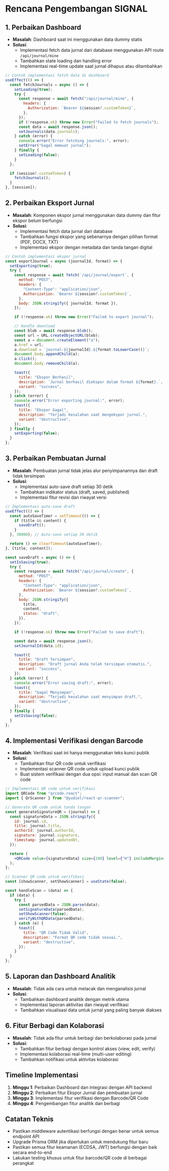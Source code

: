 # Rencana Pengembangan SIGNAL

## 1. Perbaikan Dashboard

- **Masalah**: Dashboard saat ini menggunakan data dummy statis
- **Solusi**:
  - Implementasi fetch data jurnal dari database menggunakan API route `/api/journal/mine`
  - Tambahkan state loading dan handling error
  - Implementasi real-time update saat jurnal dihapus atau ditambahkan

```jsx
// Contoh implementasi fetch data di dashboard
useEffect(() => {
  const fetchJournals = async () => {
    setLoading(true);
    try {
      const response = await fetch("/api/journal/mine", {
        headers: {
          Authorization: `Bearer ${session?.customToken}`,
        },
      });
      if (!response.ok) throw new Error("Failed to fetch journals");
      const data = await response.json();
      setJournals(data.journals);
    } catch (error) {
      console.error("Error fetching journals:", error);
      setError("Gagal memuat jurnal");
    } finally {
      setLoading(false);
    }
  };

  if (session?.customToken) {
    fetchJournals();
  }
}, [session]);
```

## 2. Perbaikan Eksport Jurnal

- **Masalah**: Komponen ekspor jurnal menggunakan data dummy dan fitur ekspor belum berfungsi
- **Solusi**:
  - Implementasi fetch data jurnal dari database
  - Tambahkan fungsi ekspor yang sebenarnya dengan pilihan format (PDF, DOCX, TXT)
  - Implementasi ekspor dengan metadata dan tanda tangan digital

```jsx
// Contoh implementasi ekspor jurnal
const exportJournal = async (journalId, format) => {
  setExporting(true);
  try {
    const response = await fetch(`/api/journal/export`, {
      method: "POST",
      headers: {
        "Content-Type": "application/json",
        Authorization: `Bearer ${session?.customToken}`,
      },
      body: JSON.stringify({ journalId, format }),
    });

    if (!response.ok) throw new Error("Failed to export journal");

    // Handle download
    const blob = await response.blob();
    const url = URL.createObjectURL(blob);
    const a = document.createElement("a");
    a.href = url;
    a.download = `journal-${journalId}.${format.toLowerCase()}`;
    document.body.appendChild(a);
    a.click();
    document.body.removeChild(a);

    toast({
      title: "Ekspor Berhasil",
      description: `Jurnal berhasil diekspor dalam format ${format}.`,
      variant: "success",
    });
  } catch (error) {
    console.error("Error exporting journal:", error);
    toast({
      title: "Ekspor Gagal",
      description: "Terjadi kesalahan saat mengekspor jurnal.",
      variant: "destructive",
    });
  } finally {
    setExporting(false);
  }
};
```

## 3. Perbaikan Pembuatan Jurnal

- **Masalah**: Pembuatan jurnal tidak jelas alur penyimpanannya dan draft tidak tersimpan
- **Solusi**:
  - Implementasi auto-save draft setiap 30 detik
  - Tambahkan indikator status (draft, saved, published)
  - Implementasi fitur revisi dan riwayat versi

```jsx
// Implementasi auto-save draft
useEffect(() => {
  const autoSaveTimer = setTimeout(() => {
    if (title && content) {
      saveDraft();
    }
  }, 30000); // Auto-save setiap 30 detik

  return () => clearTimeout(autoSaveTimer);
}, [title, content]);

const saveDraft = async () => {
  setIsSaving(true);
  try {
    const response = await fetch("/api/journal/create", {
      method: "POST",
      headers: {
        "Content-Type": "application/json",
        Authorization: `Bearer ${session?.customToken}`,
      },
      body: JSON.stringify({
        title,
        content,
        status: "draft",
      }),
    });

    if (!response.ok) throw new Error("Failed to save draft");

    const data = await response.json();
    setJournalId(data.id);

    toast({
      title: "Draft Tersimpan",
      description: "Draft jurnal Anda telah tersimpan otomatis.",
      variant: "success",
    });
  } catch (error) {
    console.error("Error saving draft:", error);
    toast({
      title: "Gagal Menyimpan",
      description: "Terjadi kesalahan saat menyimpan draft.",
      variant: "destructive",
    });
  } finally {
    setIsSaving(false);
  }
};
```

## 4. Implementasi Verifikasi dengan Barcode

- **Masalah**: Verifikasi saat ini hanya menggunakan teks kunci publik
- **Solusi**:
  - Tambahkan fitur QR code untuk verifikasi
  - Implementasi scanner QR code untuk upload kunci publik
  - Buat sistem verifikasi dengan dua opsi: input manual dan scan QR code

```jsx
// Implementasi QR code untuk verifikasi
import QRCode from "qrcode.react";
import { QrScanner } from "@yudiel/react-qr-scanner";

// Generate QR code untuk tanda tangan
const generateSignatureQR = (journal) => {
  const signatureData = JSON.stringify({
    id: journal.id,
    title: journal.title,
    authorId: journal.authorId,
    signature: journal.signature,
    timestamp: journal.updatedAt,
  });

  return (
    <QRCode value={signatureData} size={200} level={"H"} includeMargin={true} />
  );
};

// Scanner QR code untuk verifikasi
const [showScanner, setShowScanner] = useState(false);

const handleScan = (data) => {
  if (data) {
    try {
      const parsedData = JSON.parse(data);
      setSignatureData(parsedData);
      setShowScanner(false);
      verifyWithQRData(parsedData);
    } catch (e) {
      toast({
        title: "QR Code Tidak Valid",
        description: "Format QR code tidak sesuai.",
        variant: "destructive",
      });
    }
  }
};
```

## 5. Laporan dan Dashboard Analitik

- **Masalah**: Tidak ada cara untuk melacak dan menganalisis jurnal
- **Solusi**:
  - Tambahkan dashboard analitik dengan metrik utama
  - Implementasi laporan aktivitas dan riwayat verifikasi
  - Tambahkan visualisasi data untuk jurnal yang paling banyak diakses

## 6. Fitur Berbagi dan Kolaborasi

- **Masalah**: Tidak ada fitur untuk berbagi dan berkolaborasi pada jurnal
- **Solusi**:
  - Tambahkan fitur berbagi dengan kontrol akses (view, edit, verify)
  - Implementasi kolaborasi real-time (multi-user editing)
  - Tambahkan notifikasi untuk aktivitas kolaborasi

## Timeline Implementasi

1. **Minggu 1**: Perbaikan Dashboard dan integrasi dengan API backend
2. **Minggu 2**: Perbaikan fitur Ekspor Jurnal dan pembuatan jurnal
3. **Minggu 3**: Implementasi fitur verifikasi dengan Barcode/QR Code
4. **Minggu 4**: Pengembangan fitur analitik dan berbagi

## Catatan Teknis

- Pastikan middleware autentikasi berfungsi dengan benar untuk semua endpoint API
- Upgrade Prisma ORM jika diperlukan untuk mendukung fitur baru
- Pastikan semua fitur keamanan (ECDSA, JWT) berfungsi dengan baik secara end-to-end
- Lakukan testing khusus untuk fitur barcode/QR code di berbagai perangkat
